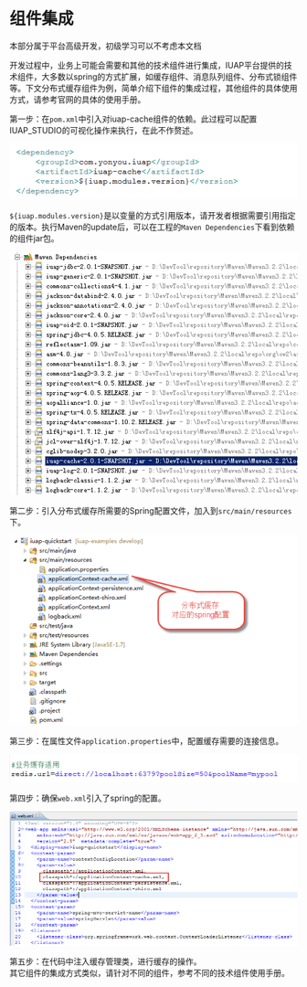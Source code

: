 ﻿
# 组件集成

> 
本部分属于平台高级开发，初级学习可以不考虑本文档
> 

开发过程中，业务上可能会需要和其他的技术组件进行集成，IUAP平台提供的技术组件，大多数以spring的方式扩展，如缓存组件、消息队列组件、分布式锁组件等。下文分布式缓存组件为例，简单介绍下组件的集成过程，其他组件的具体使用方式，请参考官网的具体的使用手册。  

第一步：在`pom.xml`中引入对iuap-cache组件的依赖。此过程可以配置IUAP_STUDIO的可视化操作来执行，在此不作赘述。  


![](/img/image028.jpg)



`${iuap.modules.version}`是以变量的方式引用版本，请开发者根据需要引用指定的版本。执行Maven的update后，可以在工程的`Maven Dependencies`下看到依赖的组件jar包。  


![](/img/image029.jpg)

  

第二步：引入分布式缓存所需要的Spring配置文件，加入到`src/main/resources`下。  


![](../img/image030.jpg)


第三步：在属性文件`application.properties`中，配置缓存需要的连接信息。  


![](/img/image031.jpg)

  

第四步：确保`web.xml`引入了spring的配置。  


![](/img/image032.jpg)


第五步：在代码中注入缓存管理类，进行缓存的操作。  
其它组件的集成方式类似，请针对不同的组件，参考不同的技术组件使用手册。